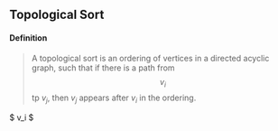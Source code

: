 ## Topological Sort

#### Definition

> A topological sort is an ordering of vertices in a directed acyclic graph, such that if there is a path from $$v_{i}$$ tp $v_j$, then $v_j$ appears after $v_i$ in the ordering.

$ v_i $